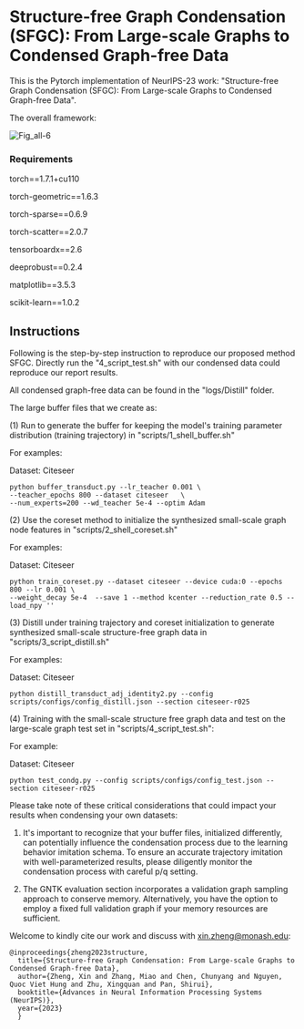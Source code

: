 # Structure-free Graph Condensation (SFGC): From Large-scale Graphs to Condensed Graph-free Data

This is the Pytorch implementation of NeurIPS-23 work: "Structure-free Graph Condensation (SFGC): From Large-scale Graphs to Condensed Graph-free Data".

The overall framework: 

![Fig_all-6](https://github.com/Amanda-Zheng/SFGC/assets/61812981/4e5398f4-a6d2-48f1-92d3-d4b1eb85b9c0)



### Requirements

torch==1.7.1+cu110

torch-geometric==1.6.3

torch-sparse==0.6.9

torch-scatter==2.0.7

tensorboardx==2.6

deeprobust==0.2.4

matplotlib==3.5.3

scikit-learn==1.0.2


## Instructions

Following is the step-by-step instruction to reproduce our proposed method SFGC. 
Directly run the "4_script_test.sh" with our condensed data could reproduce our report results.

All condensed graph-free data can be found in the "logs/Distill" folder.

The large buffer files that we create as:

(1) Run to generate the buffer for keeping the model's training parameter distribution (training trajectory) in "scripts/1_shell_buffer.sh"

For examples:

Dataset: Citeseer

```
python buffer_transduct.py --lr_teacher 0.001 \
--teacher_epochs 800 --dataset citeseer   \
--num_experts=200 --wd_teacher 5e-4 --optim Adam 
```

(2) Use the coreset method to initialize the synthesized small-scale graph node features in "scripts/2_shell_coreset.sh"

For examples:

Dataset: Citeseer

```
python train_coreset.py --dataset citeseer --device cuda:0 --epochs 800 --lr 0.001 \
--weight_decay 5e-4  --save 1 --method kcenter --reduction_rate 0.5 --load_npy ''
```

(3) Distill under training trajectory and coreset initialization to generate synthesized small-scale structure-free graph data in "scripts/3_script_distill.sh"

For examples:

Dataset: Citeseer

```
python distill_transduct_adj_identity2.py --config scripts/configs/config_distill.json --section citeseer-r025
```

(4) Training with the small-scale structure free graph data and test on the large-scale graph test set in "scripts/4_script_test.sh":

For example:

Dataset: Citeseer

```
python test_condg.py --config scripts/configs/config_test.json --section citeseer-r025
```

Please take note of these critical considerations that could impact your results when condensing your own datasets:

1. It's important to recognize that your buffer files, initialized differently, can potentially influence the condensation process due to the learning behavior imitation schema. To ensure an accurate trajectory imitation with well-parameterized results, please diligently monitor the condensation process with careful p/q setting.

2. The GNTK evaluation section incorporates a validation graph sampling approach to conserve memory. Alternatively, you have the option to employ a fixed full validation graph if your memory resources are sufficient.


Welcome to kindly cite our work and discuss with xin.zheng@monash.edu:
```
@inproceedings{zheng2023structure,
  title={Structure-free Graph Condensation: From Large-scale Graphs to Condensed Graph-free Data},
  author={Zheng, Xin and Zhang, Miao and Chen, Chunyang and Nguyen, Quoc Viet Hung and Zhu, Xingquan and Pan, Shirui},
  booktitle={Advances in Neural Information Processing Systems (NeurIPS)},
  year={2023}
  }
```
